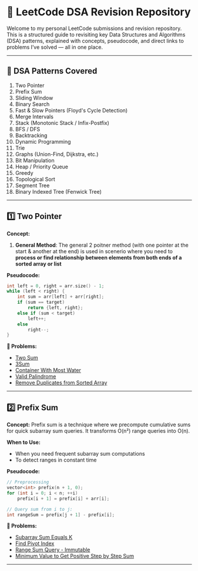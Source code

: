 # 📘 LeetCode DSA Revision Repository

Welcome to my personal LeetCode submissions and revision repository. 
This is a structured guide to revisiting key Data Structures and Algorithms (DSA) patterns, explained with concepts, pseudocode, and direct links to problems I’ve solved — all in one place.

---

## 🧠 DSA Patterns Covered

1. Two Pointer
2. Prefix Sum
3. Sliding Window
4. Binary Search
5. Fast & Slow Pointers (Floyd's Cycle Detection)
6. Merge Intervals
7. Stack (Monotonic Stack / Infix-Postfix)
8. BFS / DFS
9. Backtracking
10. Dynamic Programming
11. Trie
12. Graphs (Union-Find, Dijkstra, etc.)
13. Bit Manipulation
14. Heap / Priority Queue
15. Greedy
16. Topological Sort
17. Segment Tree
18. Binary Indexed Tree (Fenwick Tree)

---

## 1️⃣ Two Pointer

**Concept:**  
1. **General Method**:
    The general 2 poitner method (with one pointer at the start & another at the end) is used in scenerio where you need to **process or find relationship between elements from both ends of a sorted array or list**

**Pseudocode:**
```cpp
int left = 0, right = arr.size() - 1;
while (left < right) {
    int sum = arr[left] + arr[right];
    if (sum == target)
        return {left, right};
    else if (sum < target)
        left++;
    else
        right--;
}
````

**🧩 Problems:**

* [Two Sum](./Two%20Pointer/Two%20Sum/README.md)
* [3Sum](./Two%20Pointer/3Sum/README.md)
* [Container With Most Water](./Two%20Pointer/Container%20With%20Most%20Water/README.md)
* [Valid Palindrome](./Two%20Pointer/Valid%20Palindrome/README.md)
* [Remove Duplicates from Sorted Array](./Two%20Pointer/Remove%20Duplicates%20from%20Sorted%20Array/README.md)

---

## 2️⃣ Prefix Sum

**Concept:**
Prefix sum is a technique where we precompute cumulative sums for quick subarray sum queries. It transforms O(n²) range queries into O(n).

**When to Use:**

* When you need frequent subarray sum computations
* To detect ranges in constant time

**Pseudocode:**

```cpp
// Preprocessing
vector<int> prefix(n + 1, 0);
for (int i = 0; i < n; ++i)
    prefix[i + 1] = prefix[i] + arr[i];

// Query sum from i to j:
int rangeSum = prefix[j + 1] - prefix[i];
```

**🧩 Problems:**

* [Subarray Sum Equals K](./Prefix%20Sum/Subarray%20Sum%20Equals%20K/README.md)
* [Find Pivot Index](./Prefix%20Sum/Find%20Pivot%20Index/README.md)
* [Range Sum Query - Immutable](./Prefix%20Sum/Range%20Sum%20Query%20-%20Immutable/README.md)
* [Minimum Value to Get Positive Step by Step Sum](./Prefix%20Sum/Minimum%20Value%20to%20Get%20Positive%20Step%20by%20Step%20Sum/README.md)

---


